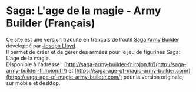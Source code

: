 # Saga: L'age de la magie - Army Builder (Français)

Ce site est une version traduite en français de l'outil [Saga Army Builder](https://github.com/joe-lloyd/saga-army-builder) développé par [Joseph Lloyd](https://github.com/joe-lloyd).  
Il permet de créer et de gérer des armées pour le jeu de figurines Saga: L'age de la magie.  
Disponible à l'adresse : [http://saga-army-builder-fr.lrojon.fr/](http://saga-army-builder-fr.lrojon.fr/) et [https://saga-age-of-magic-army-builder.com/](https://saga-age-of-magic-army-builder.com/) pour la version originale, sur mobile et desktop.